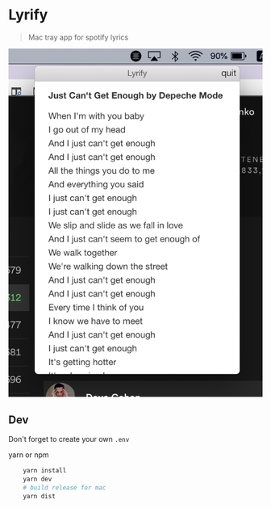 # Lyrify

> Mac tray app for spotify lyrics

![app screen](attachments/app.png)

## Dev

Don't forget to create your own `.env`

yarn or npm

```bash
    yarn install
    yarn dev
    # build release for mac
    yarn dist
```

